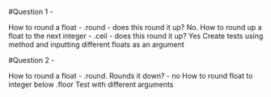 #Question 1 -

How to round a float - .round - does this round it up? No.
How to round up a float to the next integer - .ceil - does this round it up? Yes
Create tests using method and inputting different floats as an argument

#Question 2 -

How to round a float - .round.
Rounds it down? - no
How to round float to integer below .floor
Test with different arguments
